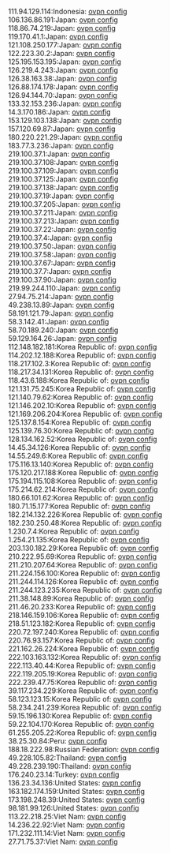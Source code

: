 111.94.129.114:Indonesia: [ovpn config](vpn/111_94_129_114.ovpn)  
106.136.86.191:Japan: [ovpn config](vpn/106_136_86_191.ovpn)  
118.86.74.219:Japan: [ovpn config](vpn/118_86_74_219.ovpn)  
119.170.41.1:Japan: [ovpn config](vpn/119_170_41_1.ovpn)  
121.108.250.177:Japan: [ovpn config](vpn/121_108_250_177.ovpn)  
122.223.30.2:Japan: [ovpn config](vpn/122_223_30_2.ovpn)  
125.195.153.195:Japan: [ovpn config](vpn/125_195_153_195.ovpn)  
126.219.4.243:Japan: [ovpn config](vpn/126_219_4_243.ovpn)  
126.38.163.38:Japan: [ovpn config](vpn/126_38_163_38.ovpn)  
126.88.174.178:Japan: [ovpn config](vpn/126_88_174_178.ovpn)  
126.94.144.70:Japan: [ovpn config](vpn/126_94_144_70.ovpn)  
133.32.153.236:Japan: [ovpn config](vpn/133_32_153_236.ovpn)  
14.3.170.186:Japan: [ovpn config](vpn/14_3_170_186.ovpn)  
153.129.103.138:Japan: [ovpn config](vpn/153_129_103_138.ovpn)  
157.120.69.87:Japan: [ovpn config](vpn/157_120_69_87.ovpn)  
180.220.221.29:Japan: [ovpn config](vpn/180_220_221_29.ovpn)  
183.77.3.236:Japan: [ovpn config](vpn/183_77_3_236.ovpn)  
219.100.37.1:Japan: [ovpn config](vpn/219_100_37_1.ovpn)  
219.100.37.108:Japan: [ovpn config](vpn/219_100_37_108.ovpn)  
219.100.37.109:Japan: [ovpn config](vpn/219_100_37_109.ovpn)  
219.100.37.125:Japan: [ovpn config](vpn/219_100_37_125.ovpn)  
219.100.37.138:Japan: [ovpn config](vpn/219_100_37_138.ovpn)  
219.100.37.19:Japan: [ovpn config](vpn/219_100_37_19.ovpn)  
219.100.37.205:Japan: [ovpn config](vpn/219_100_37_205.ovpn)  
219.100.37.211:Japan: [ovpn config](vpn/219_100_37_211.ovpn)  
219.100.37.213:Japan: [ovpn config](vpn/219_100_37_213.ovpn)  
219.100.37.22:Japan: [ovpn config](vpn/219_100_37_22.ovpn)  
219.100.37.4:Japan: [ovpn config](vpn/219_100_37_4.ovpn)  
219.100.37.50:Japan: [ovpn config](vpn/219_100_37_50.ovpn)  
219.100.37.58:Japan: [ovpn config](vpn/219_100_37_58.ovpn)  
219.100.37.67:Japan: [ovpn config](vpn/219_100_37_67.ovpn)  
219.100.37.7:Japan: [ovpn config](vpn/219_100_37_7.ovpn)  
219.100.37.90:Japan: [ovpn config](vpn/219_100_37_90.ovpn)  
219.99.244.110:Japan: [ovpn config](vpn/219_99_244_110.ovpn)  
27.94.75.214:Japan: [ovpn config](vpn/27_94_75_214.ovpn)  
49.238.13.89:Japan: [ovpn config](vpn/49_238_13_89.ovpn)  
58.191.121.79:Japan: [ovpn config](vpn/58_191_121_79.ovpn)  
58.3.142.41:Japan: [ovpn config](vpn/58_3_142_41.ovpn)  
58.70.189.240:Japan: [ovpn config](vpn/58_70_189_240.ovpn)  
59.129.164.26:Japan: [ovpn config](vpn/59_129_164_26.ovpn)  
112.148.182.181:Korea Republic of: [ovpn config](vpn/112_148_182_181.ovpn)  
114.202.12.188:Korea Republic of: [ovpn config](vpn/114_202_12_188.ovpn)  
118.217.102.3:Korea Republic of: [ovpn config](vpn/118_217_102_3.ovpn)  
118.217.34.131:Korea Republic of: [ovpn config](vpn/118_217_34_131.ovpn)  
118.43.6.188:Korea Republic of: [ovpn config](vpn/118_43_6_188.ovpn)  
121.131.75.245:Korea Republic of: [ovpn config](vpn/121_131_75_245.ovpn)  
121.140.79.62:Korea Republic of: [ovpn config](vpn/121_140_79_62.ovpn)  
121.146.202.10:Korea Republic of: [ovpn config](vpn/121_146_202_10.ovpn)  
121.169.206.204:Korea Republic of: [ovpn config](vpn/121_169_206_204.ovpn)  
125.137.8.154:Korea Republic of: [ovpn config](vpn/125_137_8_154.ovpn)  
125.139.76.30:Korea Republic of: [ovpn config](vpn/125_139_76_30.ovpn)  
128.134.162.52:Korea Republic of: [ovpn config](vpn/128_134_162_52.ovpn)  
14.45.34.126:Korea Republic of: [ovpn config](vpn/14_45_34_126.ovpn)  
14.55.249.6:Korea Republic of: [ovpn config](vpn/14_55_249_6.ovpn)  
175.116.13.140:Korea Republic of: [ovpn config](vpn/175_116_13_140.ovpn)  
175.120.217.188:Korea Republic of: [ovpn config](vpn/175_120_217_188.ovpn)  
175.194.115.108:Korea Republic of: [ovpn config](vpn/175_194_115_108.ovpn)  
175.214.62.214:Korea Republic of: [ovpn config](vpn/175_214_62_214.ovpn)  
180.66.101.62:Korea Republic of: [ovpn config](vpn/180_66_101_62.ovpn)  
180.71.15.177:Korea Republic of: [ovpn config](vpn/180_71_15_177.ovpn)  
182.214.132.226:Korea Republic of: [ovpn config](vpn/182_214_132_226.ovpn)  
182.230.250.48:Korea Republic of: [ovpn config](vpn/182_230_250_48.ovpn)  
1.230.7.4:Korea Republic of: [ovpn config](vpn/1_230_7_4.ovpn)  
1.254.21.135:Korea Republic of: [ovpn config](vpn/1_254_21_135.ovpn)  
203.130.182.29:Korea Republic of: [ovpn config](vpn/203_130_182_29.ovpn)  
210.222.95.69:Korea Republic of: [ovpn config](vpn/210_222_95_69.ovpn)  
211.210.207.64:Korea Republic of: [ovpn config](vpn/211_210_207_64.ovpn)  
211.224.156.100:Korea Republic of: [ovpn config](vpn/211_224_156_100.ovpn)  
211.244.114.126:Korea Republic of: [ovpn config](vpn/211_244_114_126.ovpn)  
211.244.123.235:Korea Republic of: [ovpn config](vpn/211_244_123_235.ovpn)  
211.38.148.89:Korea Republic of: [ovpn config](vpn/211_38_148_89.ovpn)  
211.46.20.233:Korea Republic of: [ovpn config](vpn/211_46_20_233.ovpn)  
218.146.159.106:Korea Republic of: [ovpn config](vpn/218_146_159_106.ovpn)  
218.51.123.182:Korea Republic of: [ovpn config](vpn/218_51_123_182.ovpn)  
220.72.197.240:Korea Republic of: [ovpn config](vpn/220_72_197_240.ovpn)  
220.76.93.157:Korea Republic of: [ovpn config](vpn/220_76_93_157.ovpn)  
221.162.26.224:Korea Republic of: [ovpn config](vpn/221_162_26_224.ovpn)  
222.103.163.132:Korea Republic of: [ovpn config](vpn/222_103_163_132.ovpn)  
222.113.40.44:Korea Republic of: [ovpn config](vpn/222_113_40_44.ovpn)  
222.119.205.19:Korea Republic of: [ovpn config](vpn/222_119_205_19.ovpn)  
222.239.47.75:Korea Republic of: [ovpn config](vpn/222_239_47_75.ovpn)  
39.117.234.229:Korea Republic of: [ovpn config](vpn/39_117_234_229.ovpn)  
58.123.123.15:Korea Republic of: [ovpn config](vpn/58_123_123_15.ovpn)  
58.234.241.239:Korea Republic of: [ovpn config](vpn/58_234_241_239.ovpn)  
59.15.196.130:Korea Republic of: [ovpn config](vpn/59_15_196_130.ovpn)  
59.22.104.170:Korea Republic of: [ovpn config](vpn/59_22_104_170.ovpn)  
61.255.205.22:Korea Republic of: [ovpn config](vpn/61_255_205_22.ovpn)  
38.25.30.84:Peru: [ovpn config](vpn/38_25_30_84.ovpn)  
188.18.222.98:Russian Federation: [ovpn config](vpn/188_18_222_98.ovpn)  
49.228.105.82:Thailand: [ovpn config](vpn/49_228_105_82.ovpn)  
49.228.239.190:Thailand: [ovpn config](vpn/49_228_239_190.ovpn)  
176.240.23.14:Turkey: [ovpn config](vpn/176_240_23_14.ovpn)  
136.23.34.136:United States: [ovpn config](vpn/136_23_34_136.ovpn)  
163.182.174.159:United States: [ovpn config](vpn/163_182_174_159.ovpn)  
173.198.248.39:United States: [ovpn config](vpn/173_198_248_39.ovpn)  
98.181.99.126:United States: [ovpn config](vpn/98_181_99_126.ovpn)  
113.22.218.25:Viet Nam: [ovpn config](vpn/113_22_218_25.ovpn)  
14.236.22.92:Viet Nam: [ovpn config](vpn/14_236_22_92.ovpn)  
171.232.111.14:Viet Nam: [ovpn config](vpn/171_232_111_14.ovpn)  
27.71.75.37:Viet Nam: [ovpn config](vpn/27_71_75_37.ovpn)  
